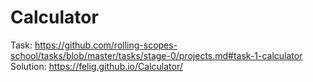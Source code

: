 # Calculator

Task: https://github.com/rolling-scopes-school/tasks/blob/master/tasks/stage-0/projects.md#task-1-calculator 
Solution: https://felig.github.io/Calculator/
